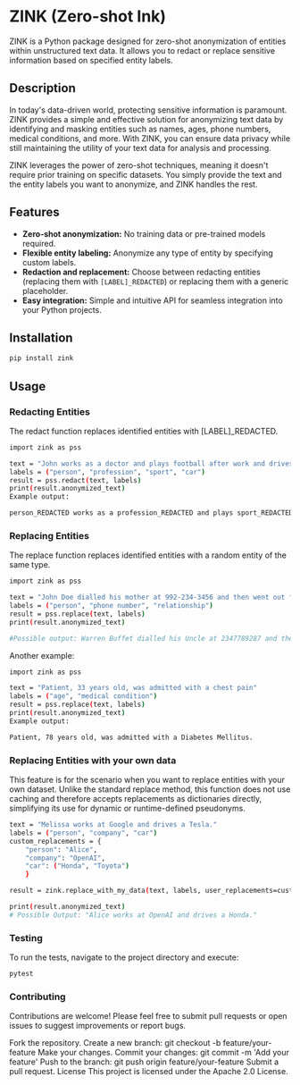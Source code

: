 # ZINK (Zero-shot Ink)

ZINK is a Python package designed for zero-shot anonymization of entities within unstructured text data. It allows you to redact or replace sensitive information based on specified entity labels.

## Description

In today's data-driven world, protecting sensitive information is paramount. ZINK provides a simple and effective solution for anonymizing text data by identifying and masking entities such as names, ages, phone numbers, medical conditions, and more. With ZINK, you can ensure data privacy while still maintaining the utility of your text data for analysis and processing.

ZINK leverages the power of zero-shot techniques, meaning it doesn't require prior training on specific datasets. You simply provide the text and the entity labels you want to anonymize, and ZINK handles the rest.

## Features

-   **Zero-shot anonymization:** No training data or pre-trained models required.
-   **Flexible entity labeling:** Anonymize any type of entity by specifying custom labels.
-   **Redaction and replacement:** Choose between redacting entities (replacing them with `[LABEL]_REDACTED`) or replacing them with a generic placeholder.
-   **Easy integration:** Simple and intuitive API for seamless integration into your Python projects.

## Installation

```bash
pip install zink
```
## Usage

### Redacting Entities
The redact function replaces identified entities with [LABEL]_REDACTED.

```bash
import zink as pss

text = "John works as a doctor and plays football after work and drives a toyota."
labels = ("person", "profession", "sport", "car")
result = pss.redact(text, labels)
print(result.anonymized_text)
Example output:

person_REDACTED works as a profession_REDACTED and plays sport_REDACTED after work and drives a car_REDACTED.
```

### Replacing Entities
The replace function replaces identified entities with a random entity of the same type.

```bash
import zink as pss

text = "John Doe dialled his mother at 992-234-3456 and then went out for a walk."
labels = ("person", "phone number", "relationship")
result = pss.replace(text, labels)
print(result.anonymized_text)

#Possible output: Warren Buffet dialled his Uncle at 2347789287 and then went out for a walk.
```

Another example:

```bash
import zink as pss

text = "Patient, 33 years old, was admitted with a chest pain"
labels = ("age", "medical condition")
result = pss.replace(text, labels)
print(result.anonymized_text)
Example output:

Patient, 78 years old, was admitted with a Diabetes Mellitus.
```

### Replacing Entities with your own data
This feature is for the scenario when you want to replace entities with your own dataset. Unlike the standard replace method, this function does not use caching and therefore accepts replacements as dictionaries directly, simplifying its use for dynamic or runtime-defined pseudonyms.

```bash
text = "Melissa works at Google and drives a Tesla."
labels = ("person", "company", "car")
custom_replacements = {
    "person": "Alice",
    "company": "OpenAI",
    "car": ("Honda", "Toyota")
    }

result = zink.replace_with_my_data(text, labels, user_replacements=custom_replacements)

print(result.anonymized_text)
# Possible Output: "Alice works at OpenAI and drives a Honda."
```

### Testing
To run the tests, navigate to the project directory and execute:

```bash
pytest
```

### Contributing
Contributions are welcome! Please feel free to submit pull requests or open issues to suggest improvements or report bugs.   

Fork the repository.
Create a new branch: git checkout -b feature/your-feature
Make your changes.
Commit your changes: git commit -m 'Add your feature'
Push to the branch: git push origin feature/your-feature
Submit a pull request.
License
This project is licensed under the Apache 2.0 License.